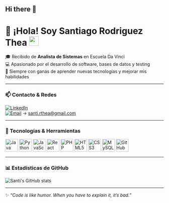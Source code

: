 ## Hi there 👋

<!--
**santithea/santithea** is a ✨ _special_ ✨ repository because its `README.md` (this file) appears on your GitHub profile.

Here are some ideas to get you started:

- 🔭 I’m currently working on ...
- 🌱 I’m currently learning ...
- 👯 I’m looking to collaborate on ...
- 🤔 I’m looking for help with ...
- 💬 Ask me about ...
- 📫 How to reach me: ...
- 😄 Pronouns: ...
- ⚡ Fun fact: ...
-->
# 👋 ¡Hola! Soy Santiago Rodriguez Thea <img src="https://media.giphy.com/media/hvRJCLFzcasrR4ia7z/giphy.gif" width="30">

🎓 Recibido de **Analista de Sistemas** en Escuela Da Vinci  
💻 Apasionado por el desarrollo de software, bases de datos y testing  
🚀 Siempre con ganas de aprender nuevas tecnologías y mejorar mis habilidades  

---

### 📫 Contacto & Redes
[![LinkedIn](https://img.shields.io/badge/LinkedIn-Santiago%20Rodriguez%20Thea-blue?logo=linkedin&style=flat)](https://www.linkedin.com/in/santiago-rodriguez-thea-121197278/)  
[![Email](https://img.shields.io/badge/Email-Contactar-red?logo=gmail&style=flat)](mailto:santi.rthea@gmail.com) → santi.rthea@gmail.com  

---

### 🚀 Tecnologías & Herramientas

<p align="left">
  <img src="https://cdn.jsdelivr.net/gh/devicons/devicon/icons/java/java-original.svg" width="40" height="40" title="Java"/> 
  <img src="https://cdn.jsdelivr.net/gh/devicons/devicon/icons/python/python-original.svg" width="40" height="40" title="Python"/> 
  <img src="https://cdn.jsdelivr.net/gh/devicons/devicon/icons/javascript/javascript-original.svg" width="40" height="40" title="JavaScript"/> 
  <img src="https://cdn.jsdelivr.net/gh/devicons/devicon/icons/react/react-original.svg" width="40" height="40" title="React"/> 
  <img src="https://cdn.jsdelivr.net/gh/devicons/devicon/icons/php/php-original.svg" width="40" height="40" title="PHP"/> 
  <img src="https://cdn.jsdelivr.net/gh/devicons/devicon/icons/html5/html5-original.svg" width="40" height="40" title="HTML5"/> 
  <img src="https://cdn.jsdelivr.net/gh/devicons/devicon/icons/css3/css3-original.svg" width="40" height="40" title="CSS3"/> 
  <img src="https://cdn.jsdelivr.net/gh/devicons/devicon/icons/mysql/mysql-original.svg" width="40" height="40" title="MySQL"/> 
  <img src="https://cdn.jsdelivr.net/gh/devicons/devicon/icons/github/github-original.svg" width="40" height="40" title="GitHub"/> 
</p>

---

### 📊 Estadísticas de GitHub
![Santi's GitHub stats](https://github-readme-stats.vercel.app/api?username=santithea&show_icons=true&theme=tokyonight&hide=stars,issues)

---

✨ *“Code is like humor. When you have to explain it, it’s bad.”*  
